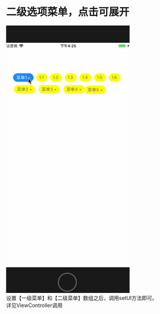 # 二级选项菜单，点击可展开
![image](https://github.com/wutong618/ZPMTraitMenu/blob/master/TraitMenu.gif)  
设置【一级菜单】和【二级菜单】数组之后，调用setUI方法即可。  
详见ViewController调用
